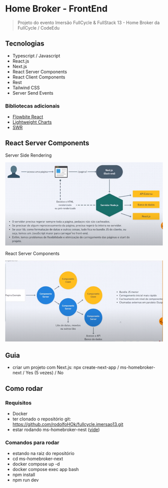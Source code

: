 # Home Broker - FrontEnd

> Projeto do evento Imersão FullCycle & FullStack 13 - Home Broker da FullCycle / CodeEdu

## Tecnologias

- Typescript / Javascript
- React.js
- Next.js
- React Server Components
- React Client Components
- Rest
- Tailwind CSS
- Server Send Events

### Bibliotecas adicionais

- [Flowbite React](https://www.flowbite-react.com/)
- [Lightweight Charts](https://www.tradingview.com/lightweight-charts/)
- [SWR](https://swr.vercel.app/)

## React Server Components

Server Side Rendering

![Server Side Rendering](../arquivos/ssr.png)

React Server Components

![React Server Components](../arquivos/server-components.png)

## Guia

- criar um projeto com Next.js: npx create-next-app / ms-homebroker-next / Yes (5 vezes) / No

## Como rodar

### Requisitos

- Docker
- ter clonado o repositório git: https://github.com/rodolfoHOk/fullcycle.imersao13.git
- estar rodando ms-homebroker-nest ([vide](../ms-homebroker-nest/README.md))

### Comandos para rodar

- estando na raiz do repositório
- cd ms-homebroker-next
- docker compose up -d
- docker compose exec app bash
- npm install
- npm run dev
